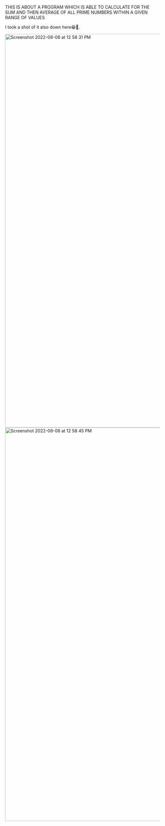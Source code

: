  THIS IS ABOUT A PROGRAM WHICH IS ABLE TO CALCULATE FOR THE SUM AND THEN AVERAGE OF ALL PRIME NUMBERS WITHIN A GIVEN RANGE OF VALUES
 
 I took a shot of it also down here😁🚀.
     
     
     

 
 <img width="1280" alt="Screenshot 2022-08-08 at 12 58 31 PM" src="https://user-images.githubusercontent.com/98413109/183424073-7f56e790-2c93-46dd-ae19-337d8ee29b20.png">
 
 
  <img width="1280" alt="Screenshot 2022-08-08 at 12 58 45 PM" src="https://user-images.githubusercontent.com/98413109/183423750-d3582724-bb68-4985-a429-f501603d8a80.png">






